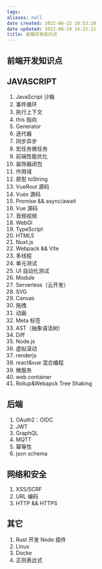 ```yaml
---
tags: 
aliases: null
date created: 2022-06-22 10:53:28
date updated: 2022-06-24 14:23:21
title: 前端开发知识点
---
```


## 前端开发知识点

## JAVASCRIPT

1. JavaScript 沙箱
2. 事件循环
3. 执行上下文
4. this 指向
5. Generator
6. 迭代器
7. 同步异步
8. 宏任务微任务
9. 前端性能优化
10. 装饰器闭包
11. 作用域
12. 原型 toString
13. VueRout 源码
14. Vuex 源码
15. Promise && async/await
16. Vue 源码
17. 音频视频
18. WebGl
19. TypeScript
20. HTML5
21. Nuxt.js
22. Webpack && Vite
23. 多线程
24. 单元测试
25. UI 自动化测试
26. Module
27. Serverless（云开发）
28. SVG
29. Canvas
30. 拖拽
31. 动画
32. Meta 标签
33. AST（抽象语法树）
34. Diff
35. Node.js
36. 虚拟滚动
37. renderjs
38. react&vue 混合编程
39. 微服务
40. web container
41. Rollup&Webapck Tree Shaking

## 后端

1. OAuth2：OIDC
2. JWT
3. GraphQL
4. MQTT
5. 幂等性
6. json schema

## 网络和安全

1. XSS/SCRF
2. URL 编码
3. HTTP && HTTPS

## 其它

1. Rust 开发 Node 插件
2. Linux
3. Docke
4. 正则表达式
